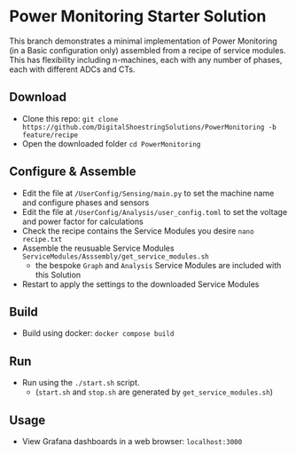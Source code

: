 # Power Monitoring Starter Solution

This branch demonstrates a minimal implementation of Power Monitoring (in a Basic configuration only) assembled from a recipe of service modules.  
This has flexibility including n-machines, each with any number of phases, each with different ADCs and CTs.

## Download
- Clone this repo: `git clone https://github.com/DigitalShoestringSolutions/PowerMonitoring -b feature/recipe`
- Open the downloaded folder `cd PowerMonitoring`

## Configure & Assemble
- Edit the file at `/UserConfig/Sensing/main.py` to set the machine name and configure phases and sensors
- Edit the file at `/UserConfig/Analysis/user_config.toml` to set the voltage and power factor for calculations
- Check the recipe contains the Service Modules you desire `nano recipe.txt`
- Assemble the reusuable Service Modules `ServiceModules/Asssembly/get_service_modules.sh`
  - the bespoke `Graph` and `Analysis` Service Modules are included with this Solution 
- Restart to apply the settings to the downloaded Service Modules

## Build
- Build using docker: `docker compose build`

## Run
- Run using the `./start.sh` script.  
  - (`start.sh` and `stop.sh` are generated by `get_service_modules.sh`)

## Usage
- View Grafana dashboards in a web browser: `localhost:3000` 
